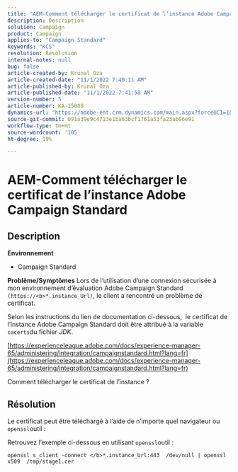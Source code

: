 ```yaml
---
title: "AEM-Comment télécharger le certificat de l’instance Adobe Campaign Standard"
description: Description
solution: Campaign
product: Campaign
applies-to: "Campaign Standard"
keywords: "KCS"
resolution: Resolution
internal-notes: null
bug: false
article-created-by: Krunal Oza
article-created-date: "11/1/2022 7:40:11 AM"
article-published-by: Krunal Oza
article-published-date: "11/1/2022 7:41:58 AM"
version-number: 5
article-number: KA-15088
dynamics-url: "https://adobe-ent.crm.dynamics.com/main.aspx?forceUCI=1&pagetype=entityrecord&etn=knowledgearticle&id=5b3cfc69-b859-ed11-9561-6045bd0067ea"
source-git-commit: 091a39e9c4713e1ba63bcf1761a53fa23ab96e91
workflow-type: tm+mt
source-wordcount: '105'
ht-degree: 19%

---
```


# AEM-Comment télécharger le certificat de l’instance Adobe Campaign Standard

## Description

<b>Environnement</b>


- Campaign Standard



<b>Problème/Symptômes</b>
Lors de l’utilisation d’une connexion sécurisée à mon environnement d’évaluation Adobe Campaign Standard `(https://<b>*.instance_Url)`, le client a rencontré un problème de certificat.

Selon les instructions du lien de documentation ci-dessous, &#x200B; le certificat de l’instance Adobe Campaign Standard doit être attribué à la variable `cacerts`du fichier *JDK*.  

[https://experienceleague.adobe.com/docs/experience-manager-65/administering/integration/campaignstandard.html?lang=fr](https://experienceleague.adobe.com/docs/experience-manager-65/administering/integration/campaignstandard.html?lang=fr)

Comment télécharger le certificat de l’instance ?


## Résolution


Le certificat peut être téléchargé à l’aide de n’importe quel navigateur ou `openssl`outil :

Retrouvez l’exemple ci-dessous en utilisant `openssl`outil :


```
openssl s_client -connect </b>*.instance_Url:443  /dev/null | openssl x509  /tmp/stage1.cer
```



